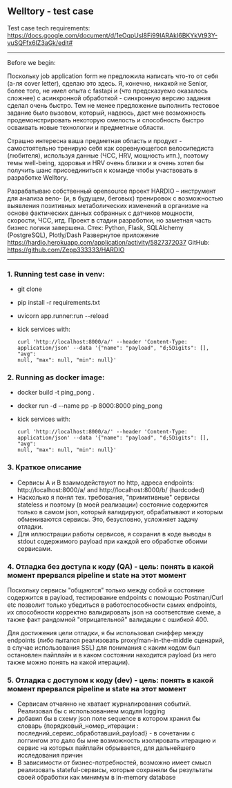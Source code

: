 ## Welltory - test case

Test case tech requirements: https://docs.google.com/document/d/1eOqpUsl8Fi99IARAkI6BKYkVt93Y-vuSQFfx6IZ3aGk/edit#

------------------------------------------

Before we begin:

Поскольку job application form не предложила написать что-то от себя (а-ля cover letter), сделаю это здесь.
Я, конечно, никакой не Senior, более того, не имел опыта с fastapi и (что предсказуемо оказалось сложнее) c асинхронной обработкой - синхронную версию задания сделал очень быстро. Тем не менее предложение выполнить тестовое задание было вызовом, который, надеюсь, даст мне возможность продемонстрировать некоторую смелость и способность быстро осваивать новые технологии и предметные области. 

Страшно интересна ваша предметная область и продукт - самостоятельно тренирую себя как соревнующегося велосипедиста (любителя), используя данные (ЧСС, HRV, мощность итп.), поэтому темы well-being, здоровья и HRV очень близки и я очень хотел бы получить шанс присоединиться к команде чтобы участвовать в разработке Welltory. 

Разрабатываю собственный opensource проект HARDIO – инструмент для анализа вело- (и, в будущем, беговых) тренировок с возможностью выявления позитивных метаболических изменений в организме на основе фактических данных собранных с датчиков мощности, скорости, ЧСС, итд. Проект в стадии разработки, но заметная часть бизнес логики завершена. 
Стек: Python, Flask, SQLAlchemy (PostgreSQL), Plotly/Dash
Развернутое приложение https://hardio.herokuapp.com/application/activity/5827372037 
GitHub: https://github.com/Zepp333333/HARDIO 



------------------------------------------
### 1. Running test case in venv:
- git clone
- pip install -r requirements.txt
- uvicorn app.runner:run --reload
- kick services with: 
  
  <code>curl 'http://localhost:8000/a/' --header 'Content-Type: application/json' --data '{"name": "payload", "d;5Digits": [], "avg": null, "max": null, "min": null}'</code>

### 2. Running as docker image:
- docker build -t ping_pong .
- docker run -d --name pp -p 8000:8000 ping_pong
- kick services with: 
  
  <code>curl 'http://localhost:8000/a/' --header 'Content-Type: application/json' --data '{"name": "payload", "d;5Digits": [], "avg": null, "max": null, "min": null}'</code>

### 3. Краткое описание 
- Сервисы A и B взаимодействуют по http, адреса endpoints: http://localhost:8000/a/ and http://localhost:8000/b/ (hardcoded)
- Насколько я понял тех. требования, "примитивные" сервисы stateless и поэтому (в моей реализации) состояние содержится только в 
  самом json, который валидируют, обрабатывают и которым обмениваются сервисы. Это, безусловно, усложняет задачу отладки.
- Для иллюстрации работы сервисов, я сохранил в коде выводы в stdout содержимого payload при каждой его обработке обоими сервисами.

  
### 4. Отладка без доступа к коду (QA) - цель: понять в какой момент прервался pipeline и state на этот момент
Поскольку сервисы "общаются" только между собой и состояние содержится в payload, тестирование endpoints
с помощью Postman/Curl etc позволит только убедиться в работоспособности самих endpoints, их способности корректно
валидировать json на соответствие схеме, а также факт рандомной "отрицательной" валидации с ошибкой 400.

Для достижения цели отладки, я бы использовал сниффер между endpoints (либо пытался реализовать proxy/man-in-the-middle 
сценарий, в случае использования SSL) для понимания с каким кодом был остановлен пайплайн и в каком состоянии 
находится payload (из него также можно понять на какой итерации).

### 5. Отладка с доступом к коду (dev) - цель: понять в какой момент прервался pipeline и state на этот момент
- Сервисам отчаянно не хватает журналирования событий. Реализовал бы с использованием модуля logging
- добавил бы в схему json поле sequence в котором хранил бы словарь 
  {порядковый_номер_итерации : последний_сервис_обработавший_payload} - в сочетании с логгингом это
  дало бы мне возможность изолировать итерацию и сервис на которых пайплайн обрывается, для 
  дальнейшего исследования причин
- В зависимости от бизнес-потребностей, возможно имеет смысл реализовать stateful-сервисы, которые 
  сохраняли бы результаты своей обработки как минимум в in-memory database

